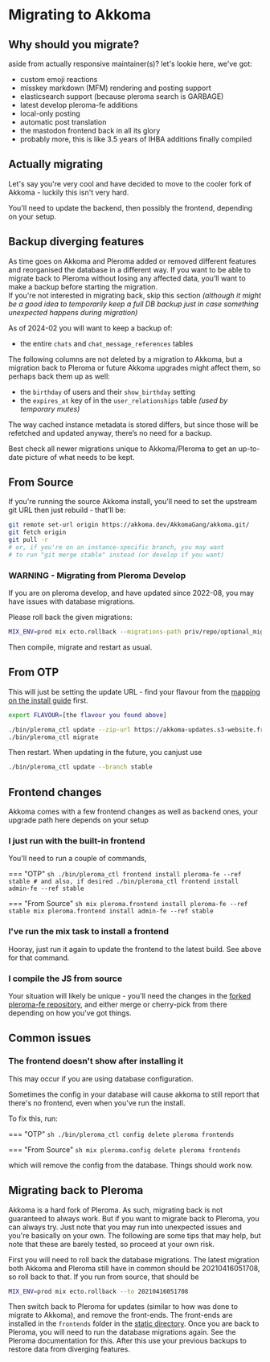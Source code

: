 # Migrating to Akkoma

## Why should you migrate?

aside from actually responsive maintainer(s)? let's lookie here, we've got:

- custom emoji reactions
- misskey markdown (MFM) rendering and posting support
- elasticsearch support (because pleroma search is GARBAGE)
- latest develop pleroma-fe additions
- local-only posting
- automatic post translation
- the mastodon frontend back in all its glory
- probably more, this is like 3.5 years of IHBA additions finally compiled

## Actually migrating

Let's say you're very cool and have decided to move to the cooler
fork of Akkoma - luckily this isn't very hard.

You'll need to update the backend, then possibly the frontend, depending
on your setup.

## Backup diverging features

As time goes on Akkoma and Pleroma added or removed different features
and reorganised the database in a different way. If you want to be able to
migrate back to Pleroma without losing any affected data, you’ll want to
make a backup before starting the migration.  
If you're not interested in migrating back, skip this section
*(although it might be a good idea to temporarily keep a full DB backup
just in case something unexpected happens during migration)*

As of 2024-02 you will want to keep a backup of:

- the entire `chats` and `chat_message_references` tables

The following columns are not deleted by a migration to Akkoma, but a migration
back to Pleroma or future Akkoma upgrades might affect them, so perhaps back them up as well:

- the `birthday` of users and their `show_birthday` setting
- the `expires_at` key of in the `user_relationships` table
    *(used by temporary mutes)*

The way cached instance metadata is stored differs, but since those
will be refetched and updated anyway, there’s no need for a backup.

Best check all newer migrations unique to Akkoma/Pleroma
to get an up-to-date picture of what needs to be kept.

## From Source

If you're running the source Akkoma install, you'll need to set the
upstream git URL then just rebuild - that'll be:

```bash
git remote set-url origin https://akkoma.dev/AkkomaGang/akkoma.git/
git fetch origin
git pull -r
# or, if you're on an instance-specific branch, you may want
# to run "git merge stable" instead (or develop if you want)
```

### WARNING - Migrating from Pleroma Develop
If you are on pleroma develop, and have updated since 2022-08, you may have issues with database migrations.

Please roll back the given migrations:

```bash
MIX_ENV=prod mix ecto.rollback --migrations-path priv/repo/optional_migrations/pleroma_develop_rollbacks -n5
```

Then compile, migrate and restart as usual.

## From OTP

This will just be setting the update URL - find your flavour from the [mapping on the install guide](../otp_en/#detecting-flavour) first.

```bash
export FLAVOUR=[the flavour you found above]

./bin/pleroma_ctl update --zip-url https://akkoma-updates.s3-website.fr-par.scw.cloud/stable/akkoma-$FLAVOUR.zip
./bin/pleroma_ctl migrate
```

Then restart. When updating in the future, you canjust use

```bash
./bin/pleroma_ctl update --branch stable
```

## Frontend changes

Akkoma comes with a few frontend changes as well as backend ones,
your upgrade path here depends on your setup

### I just run with the built-in frontend

You'll need to run a couple of commands,

=== "OTP"
    ```sh
    ./bin/pleroma_ctl frontend install pleroma-fe --ref stable
    # and also, if desired
    ./bin/pleroma_ctl frontend install admin-fe --ref stable
    ```

=== "From Source"
    ```sh
    mix pleroma.frontend install pleroma-fe --ref stable
    mix pleroma.frontend install admin-fe --ref stable
    ```

### I've run the mix task to install a frontend

Hooray, just run it again to update the frontend to the latest build.
See above for that command.

### I compile the JS from source

Your situation will likely be unique - you'll need the changes in the
[forked pleroma-fe repository](https://akkoma.dev/AkkomaGang/pleroma-fe),
and either merge or cherry-pick from there depending on how you've got
things.

## Common issues

### The frontend doesn't show after installing it

This may occur if you are using database configuration.

Sometimes the config in your database will cause akkoma to still report
that there's no frontend, even when you've run the install.

To fix this, run:

=== "OTP"
    ```sh
    ./bin/pleroma_ctl config delete pleroma frontends
    ```

=== "From Source"
    ```sh
    mix pleroma.config delete pleroma frontends
    ```

which will remove the config from the database. Things should work now.

## Migrating back to Pleroma

Akkoma is a hard fork of Pleroma. As such, migrating back is not guaranteed to always work. But if you want to migrate back to Pleroma, you can always try. Just note that you may run into unexpected issues and you're basically on your own. The following are some tips that may help, but note that these are barely tested, so proceed at your own risk.

First you will need to roll back the database migrations. The latest migration both Akkoma and Pleroma still have in common should be 20210416051708, so roll back to that. If you run from source, that should be

```sh
MIX_ENV=prod mix ecto.rollback --to 20210416051708
```

Then switch back to Pleroma for updates (similar to how was done to migrate to Akkoma), and remove the front-ends. The front-ends are installed in the `frontends` folder in the [static directory](../configuration/static_dir.md). Once you are back to Pleroma, you will need to run the database migrations again. See the Pleroma documentation for this.
After this use your previous backups to restore data from diverging features.
